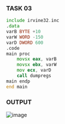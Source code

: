 ### TASK 03
``` asm
include irvine32.inc
.data
varB BYTE +10
varW WORD -150
varD DWORD 600
.code
main proc
	movsx eax, varB
	movsx ebx, varW
	mov ecx, varD
	call dumpregs
main endp
end main 
```
### OUTPUT
![image](https://github.com/user-attachments/assets/fac74242-0bfc-4f80-b980-270759ef2610)


